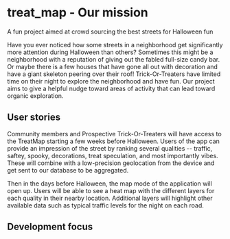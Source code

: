 # treat_map - Our mission
A fun project aimed at crowd sourcing the best streets for Halloween fun

Have you ever noticed how some streets in a neighborhood get significantly more attention during Halloween than others? Sometimes this might be a neighborhood with a reputation of giving out the fabled full-size candy bar. Or maybe there is a few houses that have gone all out with decoration and have a giant skeleton peering over their roof! Trick-Or-Treaters have limited time on their night to explore the neighborhood and have fun. Our project aims to give a helpful nudge toward areas of activity that can lead toward organic exploration.

## User stories
Community members and Prospective Trick-Or-Treaters will have access to the TreatMap starting a few weeks before Halloween. Users of the app can provide an impression of the street by ranking several qualities -- traffic, saftey, spooky, decorations, treat speculation, and most importantly vibes. These will combine with a low-precision geolocation from the device and get sent to our database to be aggregated. 

Then in the days before Halloween, the map mode of the application will open up. Users will be able to see a heat map with the different layers for each quality in their nearby location. Additional layers will highlight other available data such as typical traffic levels for the night on each road. 

## Development focus
